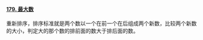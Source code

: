 #### [179. 最大数](https://leetcode-cn.com/problems/largest-number/)

重新排序，排序标准就是两个数以一个在前一个在后组成两个新数，比较两个新数的大小，判定大的那个数的排前面的数大于排后面的数。

